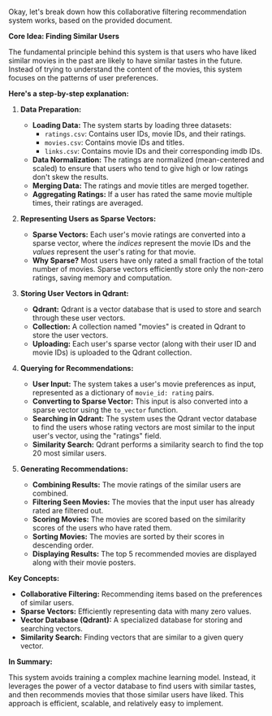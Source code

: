 Okay, let's break down how this collaborative filtering recommendation system works, based on the provided document.

**Core Idea: Finding Similar Users**

The fundamental principle behind this system is that users who have liked similar movies in the past are likely to have similar tastes in the future. Instead of trying to understand the content of the movies, this system focuses on the patterns of user preferences.

**Here's a step-by-step explanation:**

1.  **Data Preparation:**
    *   **Loading Data:** The system starts by loading three datasets:
        *   `ratings.csv`: Contains user IDs, movie IDs, and their ratings.
        *   `movies.csv`: Contains movie IDs and titles.
        *   `links.csv`: Contains movie IDs and their corresponding imdb IDs.
    *   **Data Normalization:** The ratings are normalized (mean-centered and scaled) to ensure that users who tend to give high or low ratings don't skew the results.
    *   **Merging Data:** The ratings and movie titles are merged together.
    *   **Aggregating Ratings:** If a user has rated the same movie multiple times, their ratings are averaged.

2.  **Representing Users as Sparse Vectors:**
    *   **Sparse Vectors:** Each user's movie ratings are converted into a sparse vector, where the *indices* represent the movie IDs and the *values* represent the user's rating for that movie.
    *   **Why Sparse?** Most users have only rated a small fraction of the total number of movies. Sparse vectors efficiently store only the non-zero ratings, saving memory and computation.

3.  **Storing User Vectors in Qdrant:**
    *   **Qdrant:** Qdrant is a vector database that is used to store and search through these user vectors.
    *   **Collection:** A collection named "movies" is created in Qdrant to store the user vectors.
    *   **Uploading:** Each user's sparse vector (along with their user ID and movie IDs) is uploaded to the Qdrant collection.

4.  **Querying for Recommendations:**
    *   **User Input:** The system takes a user's movie preferences as input, represented as a dictionary of `movie_id: rating` pairs.
    *   **Converting to Sparse Vector:** This input is also converted into a sparse vector using the `to_vector` function.
    *   **Searching in Qdrant:** The system uses the Qdrant vector database to find the users whose rating vectors are most similar to the input user's vector, using the "ratings" field.
    *   **Similarity Search:** Qdrant performs a similarity search to find the top 20 most similar users.

5.  **Generating Recommendations:**
    *   **Combining Results:** The movie ratings of the similar users are combined.
    *   **Filtering Seen Movies:** The movies that the input user has already rated are filtered out.
    *   **Scoring Movies:** The movies are scored based on the similarity scores of the users who have rated them.
    *   **Sorting Movies:** The movies are sorted by their scores in descending order.
    *   **Displaying Results:** The top 5 recommended movies are displayed along with their movie posters.

**Key Concepts:**

*   **Collaborative Filtering:** Recommending items based on the preferences of similar users.
*   **Sparse Vectors:** Efficiently representing data with many zero values.
*   **Vector Database (Qdrant):** A specialized database for storing and searching vectors.
*   **Similarity Search:** Finding vectors that are similar to a given query vector.

**In Summary:**

This system avoids training a complex machine learning model. Instead, it leverages the power of a vector database to find users with similar tastes, and then recommends movies that those similar users have liked. This approach is efficient, scalable, and relatively easy to implement.